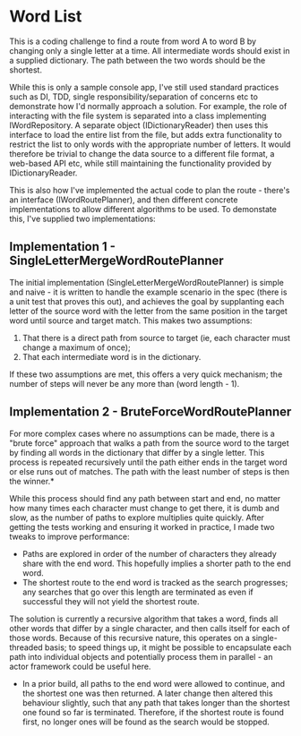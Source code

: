 # Word List

This is a coding challenge to find a route from word A to word B by changing only a single letter at a time. All intermediate words should exist in a supplied dictionary. The path between the two words should be the shortest.

While this is only a sample console app, I've still used standard practices such as DI, TDD, single responsibility/separation of concerns etc to demonstrate how I'd normally approach a solution. For example, the role of interacting with the file system is separated into a class implementing IWordRepository. A separate object (IDictionaryReader) then uses this interface to load the entire list from the file, but adds extra functionality to restrict the list to only words with the appropriate number of letters. It would therefore be trivial to change the data source to a different file format, a web-based API etc, while still maintaining the functionality provided by IDictionaryReader.

This is also how I've implemented the actual code to plan the route - there's an interface (IWordRoutePlanner), and then different concrete implementations to allow different algorithms to be used. To demonstate this, I've supplied two implementations:

## Implementation 1 - SingleLetterMergeWordRoutePlanner
The initial implementation (SingleLetterMergeWordRoutePlanner) is simple and naive - it is written to handle the example scenario in the spec (there is a unit test that proves this out), and achieves the goal by supplanting each letter of the source word with the letter from the same position in the target word until source and target match. This makes two assumptions:

1. That there is a direct path from source to target (ie, each character must change a maximum of once); 
2. That each intermediate word is in the dictionary. 

If these two assumptions are met, this offers a very quick mechanism; the number of steps will never be any more than (word length - 1). 

## Implementation 2 - BruteForceWordRoutePlanner
For more complex cases where no assumptions can be made, there is a "brute force" approach that walks a path from the source word to the target by finding all words in the dictionary that differ by a single letter. This process is repeated recursively until the path either ends in the target word or else runs out of matches. The path with the least number of steps is then the winner.*

While this process should find any path between start and end, no matter how many times each character must change to get there, it is dumb and slow, as the number of paths to explore multiplies quite quickly.  After getting the tests working and ensuring it worked in practice, I made two tweaks to improve performance:

- Paths are explored in order of the number of characters they already share with the end word. This hopefully implies a shorter path to the end word.
- The shortest route to the end word is tracked as the search progresses; any searches that go over this length are terminated as even if successful they will not yield the shortest route.

The solution is currently a recursive algorithm that takes a word, finds all other words that differ by a single character, and then calls itself for each of those words. Because of this recursive nature, this operates on a single-threaded basis; to speed things up, it might be possible to encapsulate each path into individual objects and potentially process them in parallel - an actor framework could be useful here.

* In a prior build, all paths to the end word were allowed to continue, and the shortest one was then returned. A later change then altered this behaviour slightly, such that any path that takes longer than the shortest one found so far is terminated. Therefore, if the shortest route is found first, no longer ones will be found as the search would be stopped.
